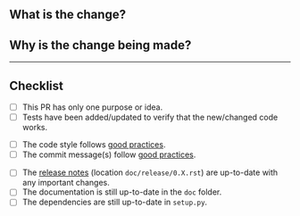 ## What is the change?

<!-- MANDATORY: Describe the change -->

## Why is the change being made?

<!-- MANDATORY: Explain why the change is necessary -->
<!-- Optional: Link to any related GitHub Issues -->



---

## Checklist

<!--
    You (the pull requester) should put an `x` in the boxes below you have completed.
    If you're unsure about any of them, don't hesitate to ask. We're here to help!
    Learn what a "good PR" looks like here:
    https://terrapower.github.io/armi/developer/tooling.html#good-pull-requests
-->

- [ ] This PR has only one purpose or idea.
- [ ] Tests have been added/updated to verify that the new/changed code works.

<!-- Check the code quality -->

- [ ] The code style follows [good practices](https://terrapower.github.io/armi/developer/standards_and_practices.html).
- [ ] The commit message(s) follow [good practices](https://terrapower.github.io/armi/developer/tooling.html).

<!-- Check the project-level cruft -->

- [ ] The [release notes](https://terrapower.github.io/armi/release/index.html) (location `doc/release/0.X.rst`) are up-to-date with any important changes.
- [ ] The documentation is still up-to-date in the `doc` folder.
- [ ] The dependencies are still up-to-date in `setup.py`.
